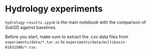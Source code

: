 # Hydrology experiments

`hydrology-results.ipynb` is the main notebook with the comparison of SubGD against baselines.

Before you start, make sure to extract the .csv data files from `experiments/data/*.tar.xz` to `experiments/data/multibasin-01031500/*.csv`.